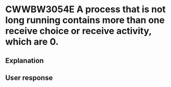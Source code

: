 # CWWBW3054E A process that is not long running contains more than one receive choice or receive activity, which are 0.

## Explanation

## User response